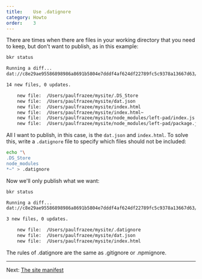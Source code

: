 ```yaml
---
title:    Use .datignore
category: Howto
order:    3
---
```


There are times when there are files in your working directory that you need to keep, but don't want to publish, as in this example:

```bash
bkr status

Running a diff...
dat://c8e29ae95586898986a8691b5804e7dddf4af624df22789fc5c9378a13667d63/

14 new files, 0 updates.

    new file:  /Users/paulfrazee/mysite/.DS_Store
    new file:  /Users/paulfrazee/mysite/dat.json
    new file:  /Users/paulfrazee/mysite/index.html
    new file:  /Users/paulfrazee/mysite/index.html~
    new file:  /Users/paulfrazee/mysite/node_modules/left-pad/index.js
    new file:  /Users/paulfrazee/mysite/node_modules/left-pad/package.json
```

All I want to publish, in this case, is the `dat.json` and `index.html`. To solve this, write a `.datignore` file to specify which files should not be included:

```bash
echo "\
.DS_Store
node_modules
*~" > .datignore
```

Now we'll only publish what we want:

```bash
bkr status

Running a diff...
dat://c8e29ae95586898986a8691b5804e7dddf4af624df22789fc5c9378a13667d63/

3 new files, 0 updates.

    new file:  /Users/paulfrazee/mysite/.datignore
    new file:  /Users/paulfrazee/mysite/dat.json
    new file:  /Users/paulfrazee/mysite/index.html
```

The rules of .datignore are the same as .gitignore or .npmignore.

---

Next: [The site manifest](./site-manifest.html)